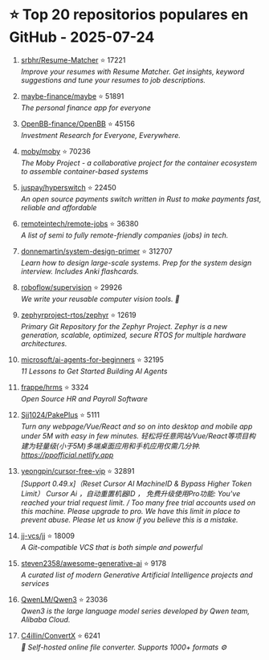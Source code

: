# ⭐ Top 20 repositorios populares en GitHub - 2025-07-24

1. [srbhr/Resume-Matcher](https://github.com/srbhr/Resume-Matcher) ⭐ 17221  
   _Improve your resumes with Resume Matcher. Get insights, keyword suggestions and tune your resumes to job descriptions._

2. [maybe-finance/maybe](https://github.com/maybe-finance/maybe) ⭐ 51891  
   _The personal finance app for everyone_

3. [OpenBB-finance/OpenBB](https://github.com/OpenBB-finance/OpenBB) ⭐ 45156  
   _Investment Research for Everyone, Everywhere._

4. [moby/moby](https://github.com/moby/moby) ⭐ 70236  
   _The Moby Project - a collaborative project for the container ecosystem to assemble container-based systems_

5. [juspay/hyperswitch](https://github.com/juspay/hyperswitch) ⭐ 22450  
   _An open source payments switch written in Rust to make payments fast, reliable and affordable_

6. [remoteintech/remote-jobs](https://github.com/remoteintech/remote-jobs) ⭐ 36380  
   _A list of semi to fully remote-friendly companies (jobs) in tech._

7. [donnemartin/system-design-primer](https://github.com/donnemartin/system-design-primer) ⭐ 312707  
   _Learn how to design large-scale systems. Prep for the system design interview. Includes Anki flashcards._

8. [roboflow/supervision](https://github.com/roboflow/supervision) ⭐ 29926  
   _We write your reusable computer vision tools. 💜_

9. [zephyrproject-rtos/zephyr](https://github.com/zephyrproject-rtos/zephyr) ⭐ 12619  
   _Primary Git Repository for the Zephyr Project. Zephyr is a new generation, scalable, optimized, secure RTOS for multiple hardware architectures._

10. [microsoft/ai-agents-for-beginners](https://github.com/microsoft/ai-agents-for-beginners) ⭐ 32195  
   _11 Lessons to Get Started Building AI Agents_

11. [frappe/hrms](https://github.com/frappe/hrms) ⭐ 3324  
   _Open Source HR and Payroll Software_

12. [Sjj1024/PakePlus](https://github.com/Sjj1024/PakePlus) ⭐ 5111  
   _Turn any webpage/Vue/React and so on into desktop and mobile app under 5M with easy in few minutes. 轻松将任意网站/Vue/React等项目构建为轻量级(小于5M)多端桌面应用和手机应用仅需几分钟. https://ppofficial.netlify.app_

13. [yeongpin/cursor-free-vip](https://github.com/yeongpin/cursor-free-vip) ⭐ 32891  
   _[Support 0.49.x]（Reset Cursor AI MachineID & Bypass Higher Token Limit） Cursor Ai ，自动重置机器ID ， 免费升级使用Pro功能: You've reached your trial request limit. / Too many free trial accounts used on this machine. Please upgrade to pro. We have this limit in place to prevent abuse. Please let us know if you believe this is a mistake._

14. [jj-vcs/jj](https://github.com/jj-vcs/jj) ⭐ 18009  
   _A Git-compatible VCS that is both simple and powerful_

15. [steven2358/awesome-generative-ai](https://github.com/steven2358/awesome-generative-ai) ⭐ 9178  
   _A curated list of modern Generative Artificial Intelligence projects and services_

16. [QwenLM/Qwen3](https://github.com/QwenLM/Qwen3) ⭐ 23036  
   _Qwen3 is the large language model series developed by Qwen team, Alibaba Cloud._

17. [C4illin/ConvertX](https://github.com/C4illin/ConvertX) ⭐ 6241  
   _💾 Self-hosted online file converter. Supports 1000+ formats ⚙️_


<!-- Última actualización: 2025-07-24T08:06:02.460957 UTC -->